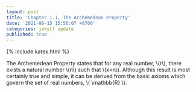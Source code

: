 ```yaml
---
layout: post
title: 'Chapter 1.1, The Archemedean Property'
date: '2021-08-15 15:56:07 +0700'
categories: jekyll update
published: true
---
```

{% include katex.html %}

The Archemedean Property states that for any real number, \\(r\\), there exists a natural number \\(n\\) such that \\(x<n\\). Although this result is most certainly true and simple, it can be derived from the basic axioms which govern the set of real numbers, \\( \mathbb{R} \\).

